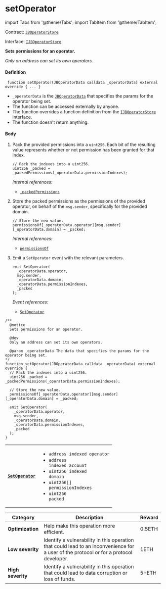# setOperator

import Tabs from '@theme/Tabs';
import TabItem from '@theme/TabItem';

Contract: [`JBOperatorStore`](/docs/v4/deprecated/v2/contracts/jboperatorstore/README.md)​‌

Interface: [`IJBOperatorStore`](/docs/v4/deprecated/v2/interfaces/ijboperatorstore.md)

<Tabs>
<TabItem value="Step by step" label="Step by step">

**Sets permissions for an operator.**

_Only an address can set its own operators._

#### Definition

```
 function setOperator(JBOperatorData calldata _operatorData) external override { ... }
```

* `_operatorData` is the [`JBOperatorData`](/docs/v4/deprecated/v2/data-structures/jboperatordata.md) that specifies the params for the operator being set.
* The function can be accessed externally by anyone.
* The function overrides a function definition from the [`IJBOperatorStore`](/docs/v4/deprecated/v2/interfaces/ijboperatorstore.md) interface.
* The function doesn't return anything.

#### Body

1.  Pack the provided permissions into a `uint256`. Each bit of the resulting value represents whether or not permission has been granted for that index.

    ```
    // Pack the indexes into a uint256.
    uint256 _packed = _packedPermissions(_operatorData.permissionIndexes);
    ```

    _Internal references:_

    * [`_packedPermissions`](/docs/v4/deprecated/v2/contracts/jboperatorstore/read/-_packedpermissions.md)
2.  Store the packed permissions as the permissions of the provided operator, on behalf of the `msg.sender`, specifically for the provided domain.

     ```
     // Store the new value.
     permissionsOf[_operatorData.operator][msg.sender][_operatorData.domain] = _packed;
     ```

     _Internal references:_

     * [`permissionsOf`](/docs/v4/deprecated/v2/contracts/jboperatorstore/properties/permissionsof.md)
3.  Emit a `SetOperator` event with the relevant parameters.

     ```
     emit SetOperator(
       _operatorData.operator,
       msg.sender,
       _operatorData.domain,
       _operatorData.permissionIndexes,
       _packed
     );
     ```

     _Event references:_

     * [`SetOperator`](/docs/v4/deprecated/v2/contracts/jboperatorstore/events/setoperator.md)

</TabItem>

<TabItem value="Code" label="Code">

```
/**
  @notice
  Sets permissions for an operator.

  @dev
  Only an address can set its own operators.

  @param _operatorData The data that specifies the params for the operator being set.
*/
function setOperator(JBOperatorData calldata _operatorData) external override {
  // Pack the indexes into a uint256.
  uint256 _packed = _packedPermissions(_operatorData.permissionIndexes);

  // Store the new value.
  permissionsOf[_operatorData.operator][msg.sender][_operatorData.domain] = _packed;

  emit SetOperator(
    _operatorData.operator,
    msg.sender,
    _operatorData.domain,
    _operatorData.permissionIndexes,
    _packed
  );
}
```

</TabItem>

<TabItem value="Events" label="Events">

|                                               |                                                                                                                                                                                                                                       |
| --------------------------------------------- | ------------------------------------------------------------------------------------------------------------------------------------------------------------------------------------------------------------------------------------- |
| [**`SetOperator`**](/docs/v4/deprecated/v2/contracts/jboperatorstore/events/setoperator.md) | <ul><li><code>address indexed operator</code></li><li><code>address indexed account</code></li><li><code>uint256 indexed domain</code></li><li><code>uint256[] permissionIndexes</code></li><li><code>uint256 packed</code></li></ul> |

</TabItem>

<TabItem value="Bug bounty" label="Bug bounty">

| Category          | Description                                                                                                                            | Reward |
| ----------------- | -------------------------------------------------------------------------------------------------------------------------------------- | ------ |
| **Optimization**  | Help make this operation more efficient.                                                                                               | 0.5ETH |
| **Low severity**  | Identify a vulnerability in this operation that could lead to an inconvenience for a user of the protocol or for a protocol developer. | 1ETH   |
| **High severity** | Identify a vulnerability in this operation that could lead to data corruption or loss of funds.                                        | 5+ETH  |

</TabItem>
</Tabs>
